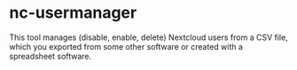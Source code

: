# nc-usermanager
This tool manages (disable, enable, delete) Nextcloud users from a CSV file, which you exported from some other software or created with a spreadsheet software.
